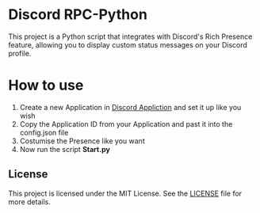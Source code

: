 # Discord RPC-Python

This project is a Python script that integrates with Discord's Rich Presence feature, allowing you to display custom status messages on your Discord profile.

# How to use

1. Create a new Application in [Discord Appliction](https://discord.com/developers/applications) and set it up like you wish
2. Copy the Application ID from your Application and past it into the config.json file
3. Costumise the Presence like you want
4. Now run the script **Start.py**


## License

This project is licensed under the MIT License. See the [LICENSE](LICENSE) file for more details.